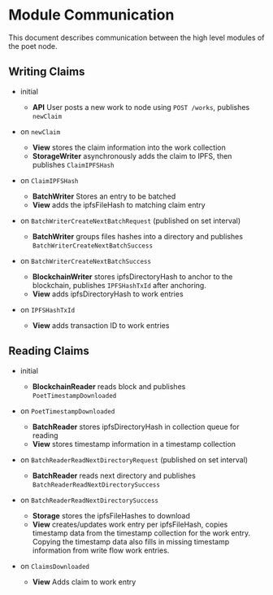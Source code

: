 # Module Communication

This document describes communication between the high level modules of the poet node.

## Writing Claims

- initial
  - **API** User posts a new work to node using `POST /works`, publishes `newClaim`

- on `newClaim`
  - **View** stores the claim information into the work collection
  - **StorageWriter** asynchronously adds the claim to IPFS, then publishes `ClaimIPFSHash`

- on `ClaimIPFSHash`
  - **BatchWriter** Stores an entry to be batched
  - **View** adds the ipfsFileHash to matching claim entry

- on `BatchWriterCreateNextBatchRequest` (published on set interval)
  - **BatchWriter** groups files hashes into a directory and publishes `BatchWriterCreateNextBatchSuccess`

- on `BatchWriterCreateNextBatchSuccess`
  - **BlockchainWriter** stores ipfsDirectoryHash to anchor to the blockchain, publishes `IPFSHashTxId` after anchoring.
  - **View** adds ipfsDirectoryHash to work entries

- on `IPFSHashTxId`
  - **View** adds transaction ID to work entries



## Reading Claims

- initial
  - **BlockchainReader** reads block and publishes `PoetTimestampDownloaded`

- on `PoetTimestampDownloaded`
  - **BatchReader** stores ipfsDirectoryHash in collection queue for reading 
  - **View** stores timestamp information in a timestamp collection

- on `BatchReaderReadNextDirectoryRequest` (published on set interval)
  - **BatchReader** reads next directory and publishes `BatchReaderReadNextDirectorySuccess`

- on `BatchReaderReadNextDirectorySuccess`
  - **Storage** stores the ipfsFileHashes to download 
  - **View** creates/updates work entry per ipfsFileHash, copies timestamp data from the timestamp collection for the work entry. Copying the timestamp data also fills in missing timestamp information from write flow work entries.

- on `ClaimsDownloaded`
  - **View** Adds claim to work entry
